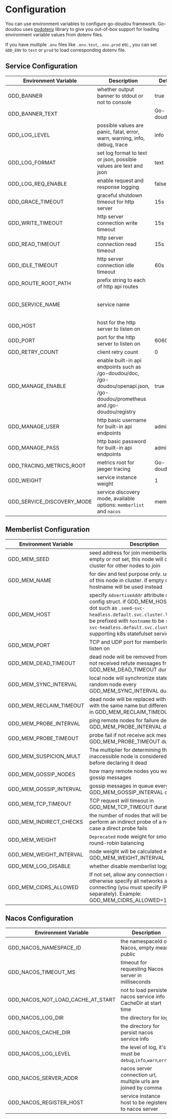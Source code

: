 # Configuration

You can use environment variables to configure go-doudou framework. Go-doudou uses [godotenv](https://github.com/joho/godotenv) library to give you out-of-box support for loading environment variable values from dotenv files.  

If you have multiple `.env` files like `.env.test`, `.env.prod` etc., you can set `GDD_ENV` to `test` or `prod` to load corresponding dotenv file.

## Service Configuration

| Environment Variable    | Description                                                      | Default   | Required |
| ----------------------- |------------------------------------------------------------------------------------------------------------------------------------------------------------------------------------------------------------------------------------------------------------------------------------|-----------| -------- |
| GDD_BANNER              | whether output banner to stdout or not to console                  | true      |       |
| GDD_BANNER_TEXT         |                                                                    | Go-doudou |         |
| GDD_LOG_LEVEL           | possible values are panic, fatal, error, warn, warning, info, debug, trace        | info      |          |
| GDD_LOG_FORMAT            | set log format to text or json, possible values are text and json | text      |          |
| GDD_LOG_REQ_ENABLE       | enable request and response logging                       | false      |          |
| GDD_GRACE_TIMEOUT       | graceful shutdown timeout for http server                     | 15s       |          |
| GDD_WRITE_TIMEOUT       | http server connection write timeout                                            | 15s       |          |
| GDD_READ_TIMEOUT        | http server connection read timeout     | 15s       |          |
| GDD_IDLE_TIMEOUT        | http server connection idle timeout | 60s       |          |
| GDD_ROUTE_ROOT_PATH     | prefix string to each of http api routes   |         |          |
| GDD_SERVICE_NAME        | service name     |           | Yes if you develop microservice application      |
| GDD_HOST                | host for the http server to listen on   |         |          |
| GDD_PORT                | port for the http server to listen on | 6060        |          |
| GDD_RETRY_COUNT |   client retry count  | 0         |          |
| GDD_MANAGE_ENABLE       | enable built-in api endpoints such as /go-doudou/doc, /go-doudou/openapi.json, /go-doudou/prometheus and /go-doudou/registry | true     |          |
| GDD_MANAGE_USER         | http basic username for built-in api endpoints     | admin        |          |
| GDD_MANAGE_PASS         | http basic password for built-in api endpoints     | admin        |          |
| GDD_TRACING_METRICS_ROOT         | metrics root for jaeger tracing    | Go-doudou        |          |
| GDD_WEIGHT         | service instance weight    | 1        |          |
| GDD_SERVICE_DISCOVERY_MODE              | service discovery mode, available options: `memberlist` and `nacos`             | memberlist      |       |
## Memberlist Configuration

| Environment Variable    | Description                                                      | Default   | Required |
| ----------------------- |------------------------------------------------------------------------------------------------------------------------------------------------------------------------------------------------------------------------------------------------------------------------------------|-----------| -------- |
| GDD_MEM_SEED            | seed address for join memberlist cluster. If empty or not set, this node will create a new cluster for other nodes to join         |         |          |
| GDD_MEM_NAME            | for dev and test purpose only. unique name of this node in cluster. if empty or not set, hostname will be used instead    |         |          |
| GDD_MEM_HOST            | specify `AdvertiseAddr` attribute of memberlist config struct. if GDD_MEM_HOST starts with dot such as `.seed-svc-headless.default.svc.cluster.local`, it will be prefixed with `hostname` to be `seed-2.seed-svc-headless.default.svc.cluster.local` for supporting k8s statefulset service. |         |          |
| GDD_MEM_PORT            | TCP and UDP port for memberlist instance to listen on                                    |   7946      |          |
| GDD_MEM_DEAD_TIMEOUT    | dead node will be removed from node map if not received refute messages from it in GDD_MEM_DEAD_TIMEOUT duration    | 60s       |          |
| GDD_MEM_SYNC_INTERVAL   | local node will synchronize states from other random node every GDD_MEM_SYNC_INTERVAL duration | 60s       |          |
| GDD_MEM_RECLAIM_TIMEOUT | dead node will be replaced with new node with the same name but different full address in GDD_MEM_RECLAIM_TIMEOUT duration  | 3s        |          |
| GDD_MEM_PROBE_INTERVAL | ping remote nodes for failure detection every GDD_MEM_PROBE_INTERVAL duration    | 5s        |          |
| GDD_MEM_PROBE_TIMEOUT | probe fail if not receive ack message in GDD_MEM_PROBE_TIMEOUT duration    | 3s        |          |
| GDD_MEM_SUSPICION_MULT | The multiplier for determining the time an inaccessible node is considered suspect before declaring it dead     | 6         |          |
| GDD_MEM_GOSSIP_NODES | how many remote nodes you want to send gossip messages  | 4         |          |
| GDD_MEM_GOSSIP_INTERVAL | gossip messages in queue every GDD_MEM_GOSSIP_INTERVAL duration         | 500ms     |          |
| GDD_MEM_TCP_TIMEOUT | TCP request will timeout in GDD_MEM_TCP_TIMEOUT duration   | 30s       |          |
| GDD_MEM_INDIRECT_CHECKS | the number of nodes that will be asked to perform an indirect probe of a node in the case a direct probe fails   | 3       |          |
| GDD_MEM_WEIGHT | `Deprecated` node weight for smooth weighted round-robin balancing   | 0         |          |
| GDD_MEM_WEIGHT_INTERVAL | node weight will be calculated every GDD_MEM_WEIGHT_INTERVAL    | 0s        |          |
| GDD_MEM_LOG_DISABLE | whether disable memberlist logging           | false        |          |
| GDD_MEM_CIDRS_ALLOWED | If not set, allow any connection (default), otherwise specify all networks allowed connecting (you must specify IPv6/IPv4 separately). Example: GDD_MEM_CIDRS_ALLOWED=172.28.0.0/16 |  |          |

## Nacos Configuration
| Environment Variable    | Description                                                      | Default   | Required |
| ----------------------- |------------------------------------------------------------------------------------------------------------------------------------------------------------------------------------------------------------------------------------------------------------------------------------|-----------| -------- |
| GDD_NACOS_NAMESPACE_ID         |     the namespaceId of Nacos, empty means public                                                              |  |         |
| GDD_NACOS_TIMEOUT_MS           | timeout for requesting Nacos server in milliseconds      | 10000      |          |
| GDD_NACOS_NOT_LOAD_CACHE_AT_START            | not to load persistent nacos service info in CacheDir at start time | false      |          |
| GDD_NACOS_LOG_DIR       | the directory for log                       | /tmp/nacos/log      |          |
| GDD_NACOS_CACHE_DIR       | the directory for persist nacos service info                    | /tmp/nacos/cache       |          |
| GDD_NACOS_LOG_LEVEL       | the level of log, it's must be `debug`,`info`,`warn`,`error`                                         | info       |          |
| GDD_NACOS_SERVER_ADDR        | nacos server connection url, multiple urls are joined by comma     |        |          |
| GDD_NACOS_REGISTER_HOST        | service instance host to be registered to nacos server |        |          |